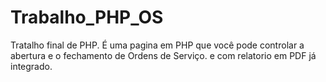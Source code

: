 # Trabalho_PHP_OS
Tratalho final de PHP.
É uma pagina em PHP que você pode controlar a abertura e o fechamento de Ordens de Serviço.
e com relatorio em PDF já integrado.
